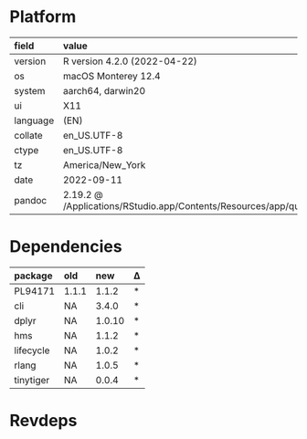 # Platform

|field    |value                                                                              |
|:--------|:----------------------------------------------------------------------------------|
|version  |R version 4.2.0 (2022-04-22)                                                       |
|os       |macOS Monterey 12.4                                                                |
|system   |aarch64, darwin20                                                                  |
|ui       |X11                                                                                |
|language |(EN)                                                                               |
|collate  |en_US.UTF-8                                                                        |
|ctype    |en_US.UTF-8                                                                        |
|tz       |America/New_York                                                                   |
|date     |2022-09-11                                                                         |
|pandoc   |2.19.2 @ /Applications/RStudio.app/Contents/Resources/app/quarto/bin/tools//pandoc |

# Dependencies

|package   |old   |new    |Δ  |
|:---------|:-----|:------|:--|
|PL94171   |1.1.1 |1.1.2  |*  |
|cli       |NA    |3.4.0  |*  |
|dplyr     |NA    |1.0.10 |*  |
|hms       |NA    |1.1.2  |*  |
|lifecycle |NA    |1.0.2  |*  |
|rlang     |NA    |1.0.5  |*  |
|tinytiger |NA    |0.0.4  |*  |

# Revdeps

